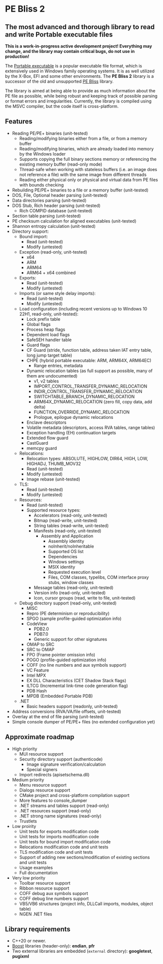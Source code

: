 # PE Bliss 2

## The most advanced and thorough library to read and write Portable executable files

**This is a work-in-progress active development project! Everything may change, and the library may contain critical bugs, do not use in production!**

The [Portable executable](https://en.wikipedia.org/wiki/Portable_Executable) is a popular executable file format, which is extensively used in Windows family operating systems. It is as well utilized by the X-Box, EFI and some other environments. The **PE Bliss 2** library is a successor of the old and unsupported [PE Bliss](https://code.google.com/archive/p/portable-executable-library/) library.

The library is aimed at being able to provide as much information about the PE file as possible, while being robust and keeping track of possible parsing or format errors and irregularities. Currently, the library is compiled using the MSVC compiler, but the code itself is cross-platform.

## Features
- Reading PE/PE+ binaries (unit-tested)
  - Reading/modifying binaries either from a file, or from a memory buffer
  - Reading/modifying binaries, which are already loaded into memory by the Windows loader
  - Supports copying the full binary sections memory or referencing the existing memory buffer (read-only mode)
  - Thread-safe when working with stateless buffers (i.e. an image does not reference a file) with the same image from different threads
  - Reading either physical only or physical and virtual data from PE files with bounds checking
- Rebuilding PE/PE+ binaries to a file or a memory buffer (unit-tested)
- DOS, File, Optional header parsing (unit-tested)
- Data directories parsing (unit-tested)
- DOS Stub, Rich header parsing (unit-tested)
  - Rich COMPID database (unit-tested)
- Section table parsing (unit-tested)
- PE checksum calculation for aligned executables (unit-tested)
- Shannon entropy calculation (unit-tested)
- Directory support:
  - Bound import:
    - Read (unit-tested)
    - Modify (untested)
  - Exception (read-only, unit-tested)
    - x64
    - ARM
    - ARM64
    - ARM64 + x64 combined
  - Exports:
    - Read (unit-tested)
    - Modify (untested)
  - Imports (or same style delay imports):
    - Read (unit-tested)
    - Modify (untested)
  - Load configuration (including recent versions up to Windows 10 22H1, read-only, unit-tested):
    - Lock prefix table
    - Global flags
    - Process heap flags
    - Dependent load flags
    - SafeSEH handler table
    - Guard flags
    - CF Guard (stride, function table, address taken IAT entry table, long jump target table)
    - CHPE (hybrid portable executable: ARM, ARM64X, ARM64EC)
      - Range entries, metadata
    - Dynamic relocation tables (as full support as possible, many of them are undocumented)
      - v1, v2 tables
      - IMPORT_CONTROL_TRANSFER_DYNAMIC_RELOCATION
      - INDIR_CONTROL_TRANSFER_DYNAMIC_RELOCATION
      - SWITCHTABLE_BRANCH_DYNAMIC_RELOCATION
      - ARM64X_DYNAMIC_RELOCATION (zero fill, copy data, add delta)
      - FUNCTION_OVERRIDE_DYNAMIC_RELOCATION
      - Prologue, epilogue dynamic relocations
    - Enclave descriptors
    - Volatile metadata (descriptors, access RVA tables, range tables)
    - Exception handling (EH) continuation targets
    - Extended flow guard
    - CastGuard
    - memcpy guard
  - Relocations:
    - Relocation types: ABSOLUTE, HIGHLOW, DIR64, HIGH, LOW, HIGHADJ, THUMB_MOV32
    - Read (unit-tested)
    - Modify (untested)
    - Image rebase (unit-tested)
  - TLS:
    - Read (unit-tested)
    - Modify (untested)
  - Resources:
    - Read (unit-tested)
    - Supported resource types:
      - Accelerators (read-only, unit-tested)
      - Bitmap (read-write, unit-tested)
      - String tables (read-write, unit-tested)
      - Manifests (read-only, unit-tested)
        - Assembly and Application
          - Assembly identity
          - noInherit/noInheritable
          - Supported OS list
          - Dependencies
          - Windows settings
          - MSIX identity
          - Requested execution level
          - Files, COM classes, typelibs, COM interface proxy stubs, window classes
      - Message tables (read-only, unit-tested)
      - Version info (read-only, unit-tested)
      - Icon, cursor groups (read, write to file, unit-tested)
  - Debug directory support (read-only, unit-tested)
    - MISC
    - Repro (PE determinism or reproducibility)
    - SPGO (sample profile-guided optimization info)
    - CodeView
      - PDB2.0
      - PDB7.0
      - Generic support for other signatures
    - OMAP to SRC
    - SRC to OMAP
    - FPO (Frame pointer omission info)
    - POGO (profile-guided optimization info)
    - COFF (no line numbers and aux symbols support)
    - VC Feature
    - Intel MPX
    - EX DLL Characteristics (CET Shadow Stack flags)
    - ILTCG (Incremental link-time code generation flag)
    - PDB Hash
    - MPDB (Embedded Portable PDB)
  - .NET
    - Basic headers support (readonly, unit-tested)
- Address conversions (RVA/VA/file offsets, unit-tested)
- Overlay at the end of file parsing (unit-tested)
- Simple console dumper of PE/PE+ files (no extended configuration yet)

## Approximate roadmap
- High priority
  - MUI resource support
  - Security directory support (authenticode)
    - Image signature verification/calculation
    - Special signers
  - Import redirects (apisetschema.dll)
- Medium priority
  - Menu resource support
  - Dialogs resource support
  - CMake project and cross-platform compilation support
  - More features to console_dumper
  - .NET streams and tables support (read-only)
  - .NET resources support (read-only)
  - .NET strong name signatures (read-only)
  - Trustlets
- Low proirity
  - Unit tests for exports modification code
  - Unit tests for imports modification code
  - Unit tests for bound import modification code
  - Relocations modification code and unit tests
  - TLS modification code and unit tests
  - Support of adding new sections/modification of existing sections and unit tests
  - Usage examples
  - Full documentation
- Very low priority
  - Toolbar resource support
  - Ribbon resource support
  - COFF debug aux symbols support
  - COFF debug line numbers support
  - VB5/VB6 structures (project info, DLLCall imports, modules, object table)
  - NGEN .NET files

## Library requirements
- C++20 or newer.
- [Boost](https://www.boost.org/) libraries (header-only): **endian**, **pfr**
- Two external libraries are embedded (`external` directory): **googletest**, **pugixml**
